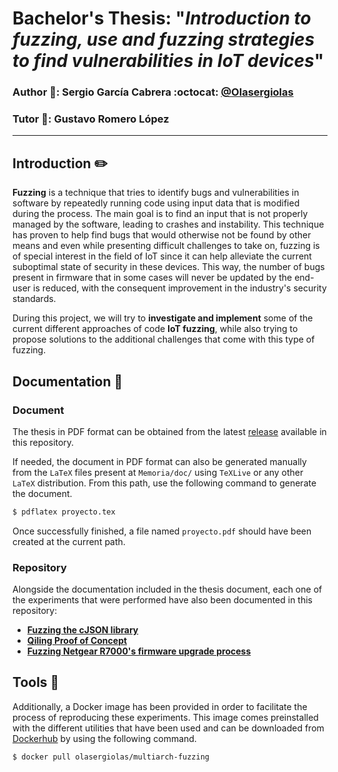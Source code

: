 # Bachelor's Thesis: "*Introduction to fuzzing, use and fuzzing strategies to find vulnerabilities in IoT devices*"

### **Author** :bust_in_silhouette:: Sergio García Cabrera :octocat: [@Olasergiolas](https://github.com/Olasergiolas)
### **Tutor** :bust_in_silhouette:: Gustavo Romero López
___

## Introduction ✏️
**Fuzzing** is a technique that tries to identify bugs and vulnerabilities in software by repeatedly running code using input data that is modified during the process. The main goal is to find an input that is not properly managed by the software, leading to crashes and instability. This technique has proven to help find bugs that would otherwise not be found by other means and even while presenting difficult challenges to take on, fuzzing is of special interest in the field of IoT since it can help alleviate the current suboptimal state of security in these devices. This way, the number of bugs present in firmware that in some cases will never be updated by the end-user is reduced, with the consequent improvement in the industry's security standards.

During this project, we will try to **investigate and implement** some of the current different approaches of code **IoT fuzzing**, while also trying to propose solutions to the additional challenges that come with this type of fuzzing. 

## Documentation 📖

### Document
The thesis in PDF format can be obtained from the latest [release](https://github.com/Olasergiolas/TFG/releases) available in this repository.

If needed, the document in PDF format can also be generated manually from the `LaTeX` files present at `Memoria/doc/` using `TeXLive` or any other `LaTeX` distribution. From this path, use the following command to generate the document.
```bash
$ pdflatex proyecto.tex
```

Once successfully finished, a file named `proyecto.pdf` should have been created at the current path.

### Repository
Alongside the documentation included in the thesis document, each one of the experiments that were performed have also been documented in this repository:

- [**Fuzzing the cJSON library**](Fuzzing/QEMU/cJSON/README.md)
- [**Qiling Proof of Concept**](Fuzzing/Qiling/PoC/README.md)
- [**Fuzzing Netgear R7000's firmware upgrade process**](Fuzzing/Qiling/netgear)

## Tools 🧰
Additionally, a Docker image has been provided in order to facilitate the process of reproducing these experiments. This image comes preinstalled with the different utilities that have been used and can be downloaded from [Dockerhub](https://hub.docker.com/repository/docker/olasergiolas/multiarch-fuzzing) by using the following command.

```bash
$ docker pull olasergiolas/multiarch-fuzzing
```